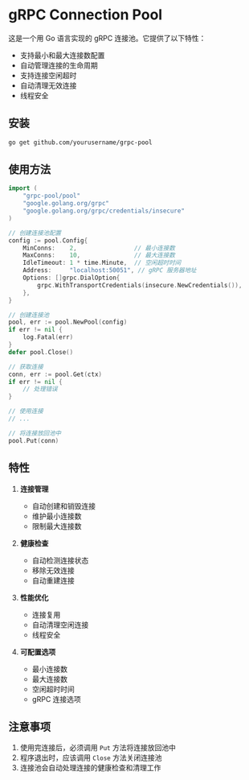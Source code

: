 # gRPC Connection Pool

这是一个用 Go 语言实现的 gRPC 连接池。它提供了以下特性：

- 支持最小和最大连接数配置
- 自动管理连接的生命周期
- 支持连接空闲超时
- 自动清理无效连接
- 线程安全

## 安装

```bash
go get github.com/yourusername/grpc-pool
```

## 使用方法

```go
import (
    "grpc-pool/pool"
    "google.golang.org/grpc"
    "google.golang.org/grpc/credentials/insecure"
)

// 创建连接池配置
config := pool.Config{
    MinConns:    2,                // 最小连接数
    MaxConns:    10,               // 最大连接数
    IdleTimeout: 1 * time.Minute,  // 空闲超时时间
    Address:     "localhost:50051", // gRPC 服务器地址
    Options: []grpc.DialOption{
        grpc.WithTransportCredentials(insecure.NewCredentials()),
    },
}

// 创建连接池
pool, err := pool.NewPool(config)
if err != nil {
    log.Fatal(err)
}
defer pool.Close()

// 获取连接
conn, err := pool.Get(ctx)
if err != nil {
    // 处理错误
}

// 使用连接
// ...

// 将连接放回池中
pool.Put(conn)
```

## 特性

1. **连接管理**
   - 自动创建和销毁连接
   - 维护最小连接数
   - 限制最大连接数

2. **健康检查**
   - 自动检测连接状态
   - 移除无效连接
   - 自动重建连接

3. **性能优化**
   - 连接复用
   - 自动清理空闲连接
   - 线程安全

4. **可配置选项**
   - 最小连接数
   - 最大连接数
   - 空闲超时时间
   - gRPC 连接选项

## 注意事项

1. 使用完连接后，必须调用 `Put` 方法将连接放回池中
2. 程序退出时，应该调用 `Close` 方法关闭连接池
3. 连接池会自动处理连接的健康检查和清理工作